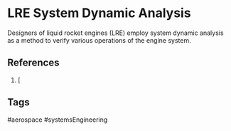 # LRE System Dynamic Analysis

Designers of liquid rocket engines (LRE) employ system dynamic analysis as a method to verify various operations of the engine system.


## References
1. [

## Tags
#aerospace #systemsEngineering
